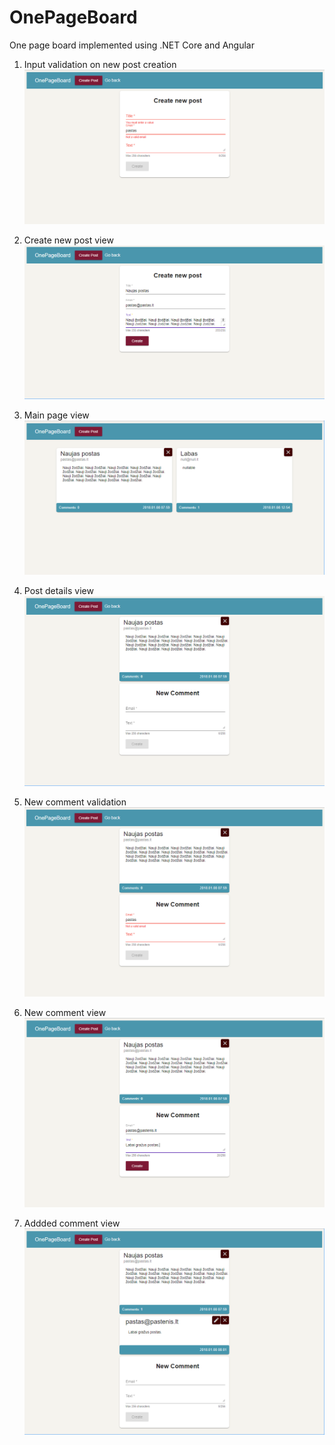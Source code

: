 # OnePageBoard
One page board implemented using .NET Core and Angular

1. Input validation on new post creation
![Alt text](/Screenshots/Screenshot_1.png?raw=true "Input validation on new post creation")


2. Create new post view
![Alt text](/Screenshots/Screenshot_2.png?raw=true "Create new post view")


3. Main page view
![Alt text](/Screenshots/Screenshot_3.png?raw=true "Main page view")


4. Post details view
![Alt text](/Screenshots/Screenshot_4.png?raw=true "Post details view")


5. New comment validation
![Alt text](/Screenshots/Screenshot_5.png?raw=true "New comment validation")


6. New comment view
![Alt text](/Screenshots/Screenshot_6.png?raw=true "New comment view")


7. Addded comment view
![Alt text](/Screenshots/Screenshot_7.png?raw=true "Added comment view")
